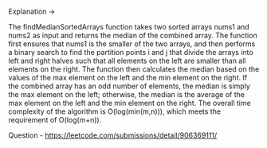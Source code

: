 Explanation ->

The findMedianSortedArrays function takes two sorted arrays nums1 and nums2 as input and returns the median of the combined array. The function first ensures that nums1 is the smaller of the two arrays, and then performs a binary search to find the partition points i and j that divide the arrays into left and right halves such that all elements on the left are smaller than all elements on the right. The function then calculates the median based on the values of the max element on the left and the min element on the right. If the combined array has an odd number of elements, the median is simply the max element on the left; otherwise, the median is the average of the max element on the left and the min element on the right. The overall time complexity of the algorithm is O(log(min(m,n))), which meets the requirement of O(log(m+n)).

Question - https://leetcode.com/submissions/detail/906369111/